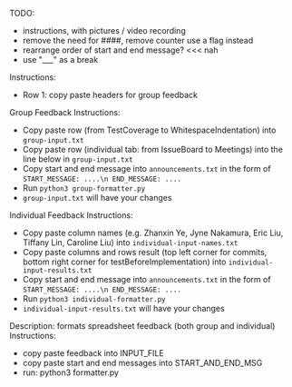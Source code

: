 TODO:
- instructions, with pictures / video recording
- remove the need for ####, remove counter use a flag instead
- rearrange order of start and end message? <<< nah
- use "___" as a break


Instructions:
- Row 1: copy paste headers for group feedback


Group Feedback Instructions:
- Copy paste row (from TestCoverage to WhitespaceIndentation) into `group-input.txt`
- Copy paste row (individual tab: from IssueBoard to Meetings) into the line below in `group-input.txt`
- Copy start and end message into `announcements.txt` in the form of `START_MESSAGE: ....\n END_MESSAGE: ....`
- Run `python3 group-formatter.py`
- `group-input.txt` will have your changes

Individual Feedback Instructions:
- Copy paste column names (e.g. Zhanxin Ye, Jyne Nakamura, Eric Liu, Tiffany Lin, Caroline Liu) into `individual-input-names.txt`
- Copy paste columns and rows result (top left corner for commits, bottom right corner for testBeforeImplementation) into `individual-input-results.txt`
- Copy start and end message into `announcements.txt` in the form of `START_MESSAGE: ....\n END_MESSAGE: ....`
- Run `python3 individual-formatter.py`
- `individual-input-results.txt` will have your changes

Description: formats spreadsheet feedback (both group and individual)
Instructions:
 - copy paste feedback into INPUT_FILE
 - copy paste start and end messages into START_AND_END_MSG
 - run: python3 formatter.py
